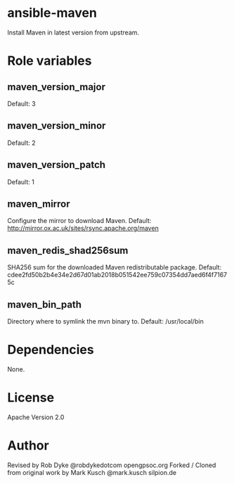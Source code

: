# ansible-maven

Install Maven in latest version from upstream.


# Role variables

## maven_version_major

Default: 3

## maven_version_minor

Default: 2

## maven_version_patch

Default: 1

## maven_mirror

Configure the mirror to download Maven.
Default: http://mirror.ox.ac.uk/sites/rsync.apache.org/maven

## maven_redis_shad256sum

SHA256 sum for the downloaded Maven redistributable package.
Default: cdee2fd50b2b4e34e2d67d01ab2018b051542ee759c07354dd7aed6f4f71675c


## maven_bin_path

Directory where to symlink the mvn binary to.
Default: /usr/local/bin


# Dependencies

None.


# License

Apache Version 2.0


# Author

Revised by Rob Dyke @robdykedotcom opengpsoc.org
Forked / Cloned from original work by Mark Kusch @mark.kusch silpion.de


<!-- vim: set ts=4 sw=4 et nofen: -->
